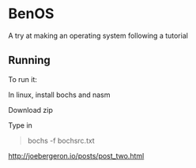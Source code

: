 # BenOS

A try at making an operating system following a tutorial

## Running
To run it:

In linux, install bochs and nasm

Download zip

Type in 
> bochs -f bochsrc.txt

http://joebergeron.io/posts/post_two.html
